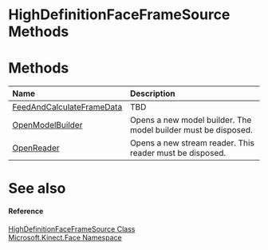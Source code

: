 HighDefinitionFaceFrameSource Methods  
=====================================  

<span id="publicmethodsSection"></span>

Methods  
=======  

<table>
<colgroup>
<col width="30%" />
<col width="60%" />
</colgroup>
<thead>
<tr class="header">
<th align="left">Name</th>
<th align="left">Description</th>
</tr>
</thead>
<tbody>
<tr class="odd">
<td align="left"><a href="Methods/FeedAndCalculateFrameData.md">FeedAndCalculateFrameData</a></td>
<td align="left">TBD</td>
</tr>
<tr class="even">
<td align="left"><a href="Methods/OpenModelBuilder_Method.md">OpenModelBuilder</a></td>
<td align="left">Opens a new model builder. The model builder must be disposed.</td>
</tr>
<tr class="odd">
<td align="left"><a href="Methods/OpenReader_Method.md">OpenReader</a></td>
<td align="left">Opens a new stream reader. This reader must be disposed.</td>
</tr>
</tbody>
</table>

<span id="ID4EI"></span>

See also  
========  

<span id="ID4EK"></span>
#### Reference  

[HighDefinitionFaceFrameSource Class](../HighDefinitionFaceFrameS.md)  
 [Microsoft.Kinect.Face Namespace](../../Kinect.Face.md)  



<!--Please do not edit the data in the comment block below.-->
<!--
TOCTitle : HighDefinitionFaceFrameSource Methods
RLTitle : HighDefinitionFaceFrameSource Methods
KeywordK : HighDefinitionFaceFrameSource class, methods
KeywordA : Methods.T:Microsoft.Kinect.Face.HighDefinitionFaceFrameSource
AssetID : Methods.T:Microsoft.Kinect.Face.HighDefinitionFaceFrameSource
Locale : en-us
CommunityContent : 1
TargetOS : Windows
TopicType : kbSyntax
DocSet : K4Wv2
ProjType : K4Wv2Proj
Technology : Kinect for Windows
Product : Kinect for Windows SDK v2
productversion : 20
-->
